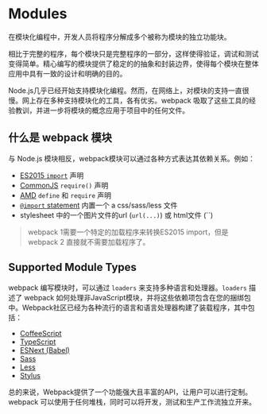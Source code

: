 # Modules

在模块化编程中，开发人员将程序分解成多个被称为模块的独立功能块。

相比于完整的程序，每个模块只是完整程序的一部分，这样使得验证，调试和测试变得简单。精心编写的模块提供了稳定的的抽象和封装边界，使得每个模块在整体应用中具有一致的设计和明确的目的。

Node.js几乎已经开始支持模块化编程。然而，在网络上，对模块的支持一直很慢。网上存在多种支持模块化的工具，各有优劣。webpack 吸取了这些工具的经验教训，并进一步将模块的概念应用于项目中的任何文件。

## 什么是 webpack 模块

与 Node.js 模块相反，webpack模块可以通过各种方式表达其依赖关系。例如：

- [ES2015 `import`](https://developer.mozilla.org/en-US/docs/Web/JavaScript/Reference/Statements/import) 声明
- [CommonJS](http://www.commonjs.org/specs/modules/1.0/) `require()` 声明
- [AMD](https://github.com/amdjs/amdjs-api/blob/master/AMD.md) `define` 和  `require` 声明
- [`@import` statement](https://developer.mozilla.org/en-US/docs/Web/CSS/@import) 内置一个 a css/sass/less 文件
- stylesheet 中的一个图片文件的url (`url(...)`) 或 html文件 (``)
>  webpack 1需要一个特定的加载程序来转换ES2015 import，但是 webpack 2 直接就不需要加载程序了。

## Supported Module Types

webpack 编写模块时，可以通过 `loaders` 来支持多种语言和处理器。`loaders` 描述了 webpack 如何处理非JavaScript模块，并将这些依赖项包含在您的捆绑包中。Webpack社区已经为各种流行的语言和语言处理器构建了装载程序，其中包括：

- [CoffeeScript](http://coffeescript.org)
- [TypeScript](https://www.typescriptlang.org)
- [ESNext (Babel)](https://babeljs.io)
- [Sass](http://sass-lang.com)
- [Less](http://lesscss.org)
- [Stylus](http://stylus-lang.com)

总的来说，Webpack提供了一个功能强大且丰富的API，让用户可以进行定制。webpack 可以使用于任何堆栈，同时可以将开发，测试和生产工作流独立开来。
